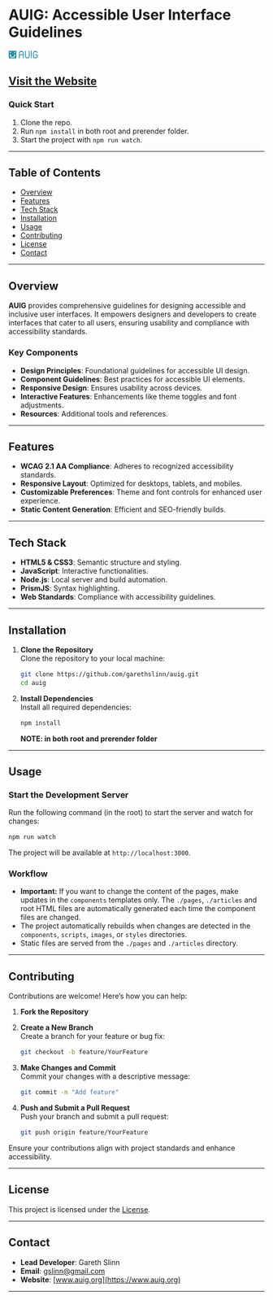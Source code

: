 # AUIG: Accessible User Interface Guidelines

![AUIG Logo](https://raw.githubusercontent.com/garethslinn/AUIG/refs/heads/main/images/auig_light.svg)

## [Visit the Website](https://www.auig.org)

### **Quick Start**
1. Clone the repo.
2. Run `npm install` in both root and prerender folder.
3. Start the project with `npm run watch`.

---

## Table of Contents

- [Overview](#overview)
- [Features](#features)
- [Tech Stack](#tech-stack)
- [Installation](#installation)
- [Usage](#usage)
- [Contributing](#contributing)
- [License](#license)
- [Contact](#contact)

---

## Overview

**AUIG** provides comprehensive guidelines for designing accessible and inclusive user interfaces. It empowers designers and developers to create interfaces that cater to all users, ensuring usability and compliance with accessibility standards.

### Key Components

- **Design Principles**: Foundational guidelines for accessible UI design.
- **Component Guidelines**: Best practices for accessible UI elements.
- **Responsive Design**: Ensures usability across devices.
- **Interactive Features**: Enhancements like theme toggles and font adjustments.
- **Resources**: Additional tools and references.

---

## Features

- **WCAG 2.1 AA Compliance**: Adheres to recognized accessibility standards.
- **Responsive Layout**: Optimized for desktops, tablets, and mobiles.
- **Customizable Preferences**: Theme and font controls for enhanced user experience.
- **Static Content Generation**: Efficient and SEO-friendly builds.

---

## Tech Stack

- **HTML5 & CSS3**: Semantic structure and styling.
- **JavaScript**: Interactive functionalities.
- **Node.js**: Local server and build automation.
- **PrismJS**: Syntax highlighting.
- **Web Standards**: Compliance with accessibility guidelines.

---

## Installation

1. **Clone the Repository**  
   Clone the repository to your local machine:
   ```bash
   git clone https://github.com/garethslinn/auig.git
   cd auig
   ```

2. **Install Dependencies**  
   Install all required dependencies:
   ```bash
   npm install
   ```
   **NOTE: in both root and prerender folder**

---

## Usage

### Start the Development Server
Run the following command (in the root) to start the server and watch for changes:
```bash
npm run watch
```

The project will be available at `http://localhost:3000`.

### Workflow

- **Important:** If you want to change the content of the pages, make updates in the `components` templates only. The `./pages`, `./articles` and root HTML files are automatically generated each time the component files are changed.
- The project automatically rebuilds when changes are detected in the `components`, `scripts`, `images`, or `styles` directories.
- Static files are served from the `./pages` and `./articles` directory.

---

## Contributing

Contributions are welcome! Here’s how you can help:

1. **Fork the Repository**
2. **Create a New Branch**  
   Create a branch for your feature or bug fix:
   ```bash
   git checkout -b feature/YourFeature
   ```

3. **Make Changes and Commit**  
   Commit your changes with a descriptive message:
   ```bash
   git commit -m "Add feature"
   ```

4. **Push and Submit a Pull Request**  
   Push your branch and submit a pull request:
   ```bash
   git push origin feature/YourFeature
   ```

Ensure your contributions align with project standards and enhance accessibility.

---

## License

This project is licensed under the [License](LICENSE.md).

---

## Contact

- **Lead Developer**: Gareth Slinn
- **Email**: [gslinn@gmail.com](mailto:gslinn@gmail.com)
- **Website**: [www.auig.org](https://www.auig.org)

---


